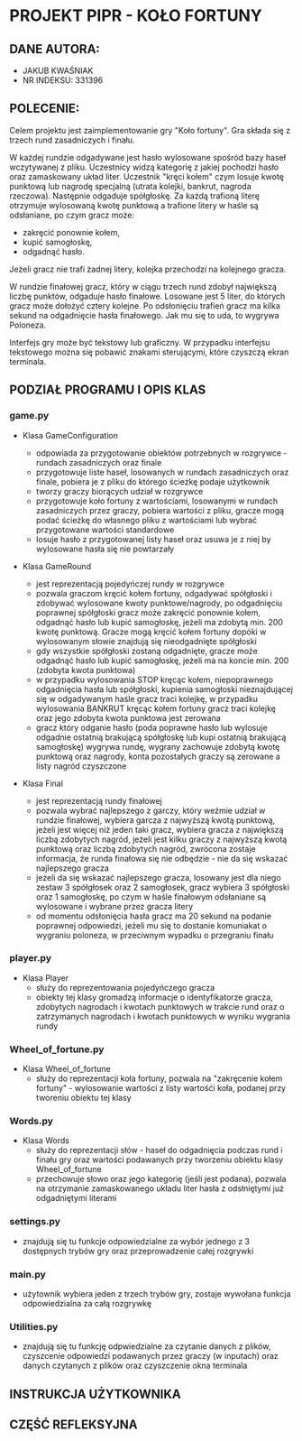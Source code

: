 # PROJEKT PIPR - KOŁO FORTUNY

## DANE AUTORA:
* JAKUB KWAŚNIAK
* NR INDEKSU: 331396


## POLECENIE:

Celem projektu jest zaimplementowanie gry "Koło fortuny". Gra składa się z trzech rund zasadniczych i finału.

W każdej rundzie odgadywane jest hasło wylosowane spośród bazy haseł wczytywanej z pliku. Uczestnicy widzą kategorię z jakiej pochodzi hasło oraz zamaskowany układ liter. Uczestnik "kręci kołem" czym losuje kwotę punktową lub nagrodę specjalną (utrata kolejki, bankrut, nagroda rzeczowa). Następnie odgaduje spółgłoskę. Za każdą trafioną literę otrzymuje wylosowaną kwotę punktową a trafione litery w haśle są odsłaniane, po czym gracz może:

* zakręcić ponownie kołem,
* kupić samogłoskę,
* odgadnąć hasło.

Jeżeli gracz nie trafi żadnej litery, kolejka przechodzi na kolejnego gracza.

W rundzie finałowej gracz, który w ciągu trzech rund zdobył największą liczbę punktów, odgaduje hasło finałowe. Losowane jest 5 liter, do których gracz może dołożyć cztery kolejne. Po odsłonięciu trafień gracz ma kilka sekund na odgadnięcie hasła finałowego. Jak mu się to uda, to wygrywa Poloneza.

Interfejs gry może być tekstowy lub graficzny. W przypadku interfejsu tekstowego można się pobawić znakami sterującymi, które czyszczą ekran terminala.

## PODZIAŁ PROGRAMU I OPIS KLAS

### game.py
* Klasa GameConfiguration
    * odpowiada za przygotowanie obiektów potrzebnych w rozgrywce - rundach zasadniczych oraz finale
    * przygotowuje liste haseł, losowanych w rundach zasadniczych oraz finale, pobiera je z pliku do którego ścieżkę podaje użytkownik
    * tworzy graczy biorących udział w rozgrywce
    * przygotowuje koło fortuny z wartościami, losowanymi w rundach zasadniczych przez graczy, pobiera wartości z pliku, gracze mogą podać ścieżkę do własnego pliku z wartościami lub wybrać przygotowane wartości standardowe
    * losuje hasło z przygotowanej listy haseł oraz usuwa je z niej by wylosowane hasła się nie powtarzały

* Klasa GameRound
    * jest reprezentacją pojedyńczej rundy w rozgrywce
    * pozwala graczom kręcić kołem fortuny, odgadywać spółgłoski i zdobywać wylosowane kwoty punktowe/nagrody, po odgadnięciu poprawnej spółgłoski gracz może zakręcić ponownie kołem, odgadnąć hasło lub kupić samogłoskę, jeżeli ma zdobytą min. 200 kwotę punktową. Gracze mogą kręcić kołem fortuny dopóki w wylosowanym słowie znajdują się nieodgadnięte spółgłoski
    * gdy wszystkie spółgłoski zostaną odgadnięte, gracze może odgadnąć hasło lub kupić samogłoskę, jeżeli ma na koncie min. 200 (zdobyta kwota punktowa)
    * w przypadku wylosowania STOP kręcąc kołem, niepoprawnego odgadnięcia hasła lub spółgłoski, kupienia samogłoski nieznajdującej się w odgadywanym haśle gracz traci kolejkę, w przypadku wylosowania BANKRUT kręcąc kołem fortuny gracz traci kolejkę oraz jego zdobyta kwota punktowa jest zerowana
    * gracz który odganie hasło (poda poprawne hasło lub wylosuje odgadnie ostatnią brakującą spółgłoskę lub kupi ostatnią brakującą samogłoskę) wygrywa rundę, wygrany zachowuje zdobytą kwotę punktową oraz nagrody, konta pozostałych graczy są zerowane a listy nagród czyszczone

* Klasa Final
    * jest reprezentacją rundy finałowej
    * pozwala wybrać najlepszego z garczy, który weźmie udział w rundzie finałowej, wybiera garcza z najwyższą kwotą punktową, jeżeli jest więcej niż jeden taki gracz, wybiera gracza z największą liczbą zdobytych nagród, jeżeli jest kilku graczy z najwyższą kwotą punktową oraz liczbą zdobytych nagród, zwrócona zostaje informacja, że runda finałowa się nie odbędzie - nie da się wskazać najlepszego gracza
    * jeżeli da się wskazać najlepszego gracza, losowany jest dla niego zestaw 3 spółgłosek oraz 2 samogłosek, gracz wybiera 3 spółgłoski oraz 1 samogłoskę, po czym w haśle finałowym odsłaniane są wylosowane i wybrane przez gracza litery
    * od momentu odsłonięcia hasła gracz ma 20 sekund na podanie poprawnej odpowiedzi, jeżeli mu się to dostanie komuniakat o wygraniu poloneza, w przeciwnym wypadku o przegraniu finału

### player.py
* Klasa Player
    * służy do reprezentowania pojedyńczego gracza
    * obiekty tej klasy gromadzą informacje o identyfikatorze gracza, zdobytych nagrodach i kwotach punktowych w trakcie rund oraz o zatrzymanych nagrodach i kwotach punktowych w wyniku wygrania rundy

### Wheel_of_fortune.py
* Klasa Wheel_of_fortune
    * służy do reprezentacji koła fortuny, pozwala na "zakręcenie kołem fortuny" - wylosowanie wartości z listy wartośći koła, podanej przy tworeniu obiektu tej klasy

### Words.py
* Klasa Words
    * służy do reprezentacji słów - haseł do odgadnięcia podczas rund i finału gry oraz wartości podawanych przy tworzeniu obiektu klasy Wheel_of_fortune
    * przechowuje słowo oraz jego kategorię (jeśli jest podana), pozwala na otrzymanie zamaskowanego układu liter hasła z odsłniętymi już odgadniętymi literami

### settings.py
* znajdują się tu funkcje odpowiedzialne za wybór jednego z 3 dostępnych trybów gry oraz przeprowadzenie całej rozgrywki

### main.py
* użytownik wybiera jeden z trzech trybów gry, zostaje wywołana funkcja odpowiedzialna za całą rozgrywkę

### Utilities.py
* znajdują się tu funkcję odpwiedzialne za czytanie danych z plików, czyszcenie odpowiedzi podawanych przez graczy (w inputach) oraz danych czytanych z plików oraz czyszczenie okna terminala

## INSTRUKCJA UŻYTKOWNIKA

## CZĘŚĆ REFLEKSYJNA